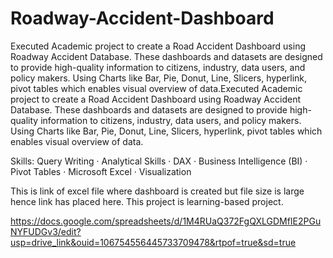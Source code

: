 # Roadway-Accident-Dashboard
Executed Academic project to create a Road Accident Dashboard using Roadway Accident Database. These dashboards and datasets are designed to provide high-quality information to citizens, industry, data users, and policy makers. Using Charts like Bar, Pie, Donut, Line, Slicers, hyperlink, pivot tables which enables visual overview of data.Executed Academic project to create a Road Accident Dashboard using Roadway Accident Database. These dashboards and datasets are designed to provide high-quality information to citizens, industry, data users, and policy makers. Using Charts like Bar, Pie, Donut, Line, Slicers, hyperlink, pivot tables which enables visual overview of data.

Skills: Query Writing · Analytical Skills · DAX · Business Intelligence (BI) · Pivot Tables · Microsoft Excel · Visualization

This is link of excel file where dashboard is created but file size is large hence link has placed here. This project is learning-based project.

https://docs.google.com/spreadsheets/d/1M4RUaQ372FgQXLGDMfIE2PGuNYFUDGv3/edit?usp=drive_link&ouid=106754556445733709478&rtpof=true&sd=true
